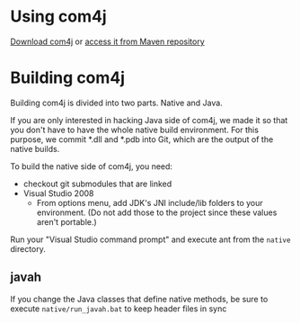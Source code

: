 Using com4j
==========

[Download com4j](https://github.com/kohsuke/com4j/downloads) or [access it from Maven repository](http://maven.jenkins-ci.org/content/repositories/releases/org/jvnet/com4j/com4j/)

Building com4j
==============
Building com4j is divided into two parts. Native and Java.

If you are only interested in hacking Java side of com4j, we made it so that you don't have to have the whole native build environment. For this purpose, we commit *.dll and *.pdb into Git, which are the output of the native builds.

To build the native side of com4j, you need:

- checkout git submodules that are linked
- Visual Studio 2008
    - From options menu, add JDK's JNI include/lib folders to your environment.
      (Do not add those to the project since these values aren't portable.)

Run your "Visual Studio command prompt" and execute ant from the `native` directory.


javah
-----
If you change the Java classes that define native methods, be sure to execute `native/run_javah.bat` to keep header files in sync

